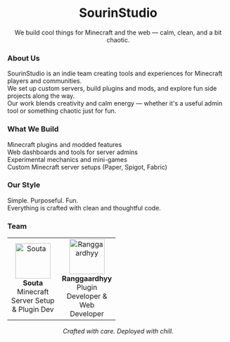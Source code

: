 <h1 align="center">SourinStudio</h1>
<p align="center">We build cool things for Minecraft and the web — calm, clean, and a bit chaotic.</p>

<h3>About Us</h3>
<p>
  SourinStudio is an indie team creating tools and experiences for Minecraft players and communities.<br>
  We set up custom servers, build plugins and mods, and explore fun side projects along the way.<br>
  Our work blends creativity and calm energy — whether it's a useful admin tool or something chaotic just for fun.
</p>

<h3>What We Build</h3>
<p>
  Minecraft plugins and modded features<br>
  Web dashboards and tools for server admins<br>
  Experimental mechanics and mini-games<br>
  Custom Minecraft server setups (Paper, Spigot, Fabric)
</p>

<h3>Our Style</h3>
<p>
  Simple. Purposeful. Fun.<br>
  Everything is crafted with clean and thoughtful code.
</p>

<h3>Team</h3>
<table>
  <tr>
    <td width="100" align="center">
      <img src="https://github.com/souta78.png" width="80" alt="Souta"><br>
      <strong>Souta</strong><br>
      Minecraft Server Setup & Plugin Dev
    </td>
    <td width="100" align="center">
      <img src="https://github.com/ranggaardhyy.png" width="80" alt="Ranggaardhyy"><br>
      <strong>Ranggaardhyy</strong><br>
      Plugin Developer & Web Developer
    </td>
  </tr>
</table>

<p align="center">
  <em>Crafted with care. Deployed with chill.</em>
</p>
